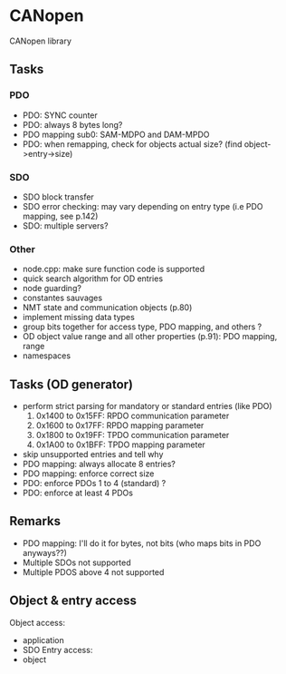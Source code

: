 # CANopen
CANopen library

## Tasks
### PDO
- PDO: SYNC counter
- PDO: always 8 bytes long?
- PDO mapping sub0: SAM-MDPO and DAM-MPDO
- PDO: when remapping, check for objects actual size? (find object->entry->size)

### SDO
- SDO block transfer
- SDO error checking: may vary depending on entry type (i.e PDO mapping, see p.142)
- SDO: multiple servers?

### Other
- node.cpp: make sure function code is supported
- quick search algorithm for OD entries
- node guarding?
- constantes sauvages
- NMT state and communication objects (p.80)
- implement missing data types
- group bits together for access type, PDO mapping, and others ?
- OD object value range and all other properties (p.91): PDO mapping, range
- namespaces

## Tasks (OD generator)
- perform strict parsing for mandatory or standard entries (like PDO)
    1. 0x1400 to 0x15FF: RPDO communication parameter
    2. 0x1600 to 0x17FF: RPDO mapping parameter
    3. 0x1800 to 0x19FF: TPDO communication parameter
    3. 0x1A00 to 0x1BFF: TPDO mapping parameter
- skip unsupported entries and tell why
- PDO mapping: always allocate 8 entries?
- PDO mapping: enforce correct size
- PDO: enforce PDOs 1 to 4 (standard) ?
- PDO: enforce at least 4 PDOs

## Remarks
- PDO mapping: I'll do it for bytes, not bits (who maps bits in PDO anyways??)
- Multiple SDOs not supported
- Multiple PDOS above 4 not supported

## Object & entry access
Object access:
- application
- SDO
Entry access:
- object
